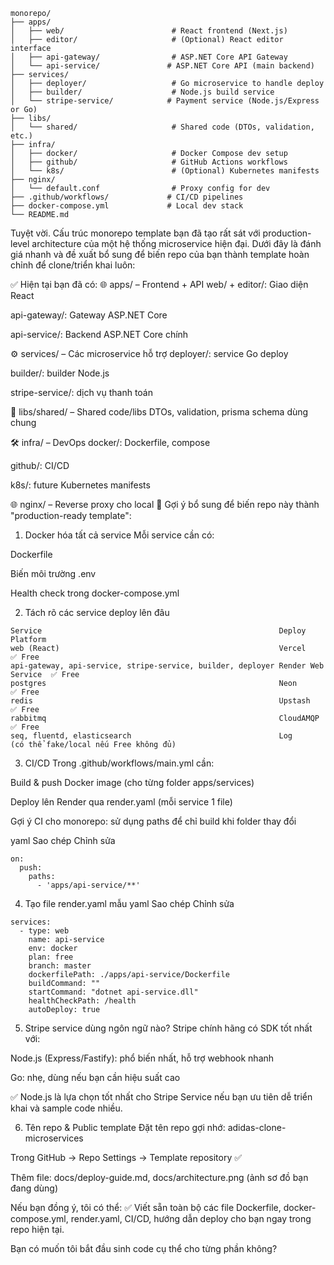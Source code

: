 ```
monorepo/
├── apps/
│   ├── web/                        # React frontend (Next.js)
│   ├── editor/                     # (Optional) React editor interface
│   ├── api-gateway/                # ASP.NET Core API Gateway
│   └── api-service/               # ASP.NET Core API (main backend)
├── services/
│   ├── deployer/                   # Go microservice to handle deploy
│   ├── builder/                    # Node.js build service
│   └── stripe-service/            # Payment service (Node.js/Express or Go)
├── libs/
│   └── shared/                     # Shared code (DTOs, validation, etc.)
├── infra/
│   ├── docker/                     # Docker Compose dev setup
│   ├── github/                     # GitHub Actions workflows
│   └── k8s/                        # (Optional) Kubernetes manifests
├── nginx/
│   └── default.conf                # Proxy config for dev
├── .github/workflows/             # CI/CD pipelines
├── docker-compose.yml             # Local dev stack
└── README.md
```
Tuyệt vời. Cấu trúc monorepo template bạn đã tạo rất sát với production-level architecture của một hệ thống microservice hiện đại. Dưới đây là đánh giá nhanh và đề xuất bổ sung để biến repo của bạn thành template hoàn chỉnh để clone/triển khai luôn:

✅ Hiện tại bạn đã có:
🌐 apps/ – Frontend + API
web/ + editor/: Giao diện React

api-gateway/: Gateway ASP.NET Core

api-service/: Backend ASP.NET Core chính

⚙️ services/ – Các microservice hỗ trợ
deployer/: service Go deploy

builder/: builder Node.js

stripe-service/: dịch vụ thanh toán

🔁 libs/shared/ – Shared code/libs
DTOs, validation, prisma schema dùng chung

🛠️ infra/ – DevOps
docker/: Dockerfile, compose

github/: CI/CD

k8s/: future Kubernetes manifests

🌐 nginx/ – Reverse proxy cho local
🔧 Gợi ý bổ sung để biến repo này thành "production-ready template":
1. Docker hóa tất cả service
Mỗi service cần có:

Dockerfile

Biến môi trường .env

Health check trong docker-compose.yml

2. Tách rõ các service deploy lên đâu
```
Service	                                                    Deploy	            Platform
web (React)	                                                Vercel	            ✅ Free
api-gateway, api-service, stripe-service, builder, deployer	Render Web Service	✅ Free
postgres	                                                Neon	            ✅ Free
redis	                                                    Upstash	            ✅ Free
rabbitmq	                                                CloudAMQP	        ✅ Free
seq, fluentd, elasticsearch	                                Log	                (có thể fake/local nếu Free không đủ)
```

3. CI/CD
Trong .github/workflows/main.yml cần:

Build & push Docker image (cho từng folder apps/services)

Deploy lên Render qua render.yaml (mỗi service 1 file)

Gợi ý CI cho monorepo: sử dụng paths để chỉ build khi folder thay đổi

yaml
Sao chép
Chỉnh sửa
```
on:
  push:
    paths:
      - 'apps/api-service/**'
```
4. Tạo file render.yaml mẫu
yaml
Sao chép
Chỉnh sửa
```
services:
  - type: web
    name: api-service
    env: docker
    plan: free
    branch: master
    dockerfilePath: ./apps/api-service/Dockerfile
    buildCommand: ""
    startCommand: "dotnet api-service.dll"
    healthCheckPath: /health
    autoDeploy: true
```
5. Stripe service dùng ngôn ngữ nào?
Stripe chính hãng có SDK tốt nhất với:

Node.js (Express/Fastify): phổ biến nhất, hỗ trợ webhook nhanh

Go: nhẹ, dùng nếu bạn cần hiệu suất cao

✅ Node.js là lựa chọn tốt nhất cho Stripe Service nếu bạn ưu tiên dễ triển khai và sample code nhiều.

6. Tên repo & Public template
Đặt tên repo gợi nhớ: adidas-clone-microservices

Trong GitHub → Repo Settings → Template repository ✅

Thêm file: docs/deploy-guide.md, docs/architecture.png (ảnh sơ đồ bạn đang dùng)

Nếu bạn đồng ý, tôi có thể:
✅ Viết sẵn toàn bộ các file Dockerfile, docker-compose.yml, render.yaml, CI/CD, hướng dẫn deploy cho bạn ngay trong repo hiện tại.

Bạn có muốn tôi bắt đầu sinh code cụ thể cho từng phần không?